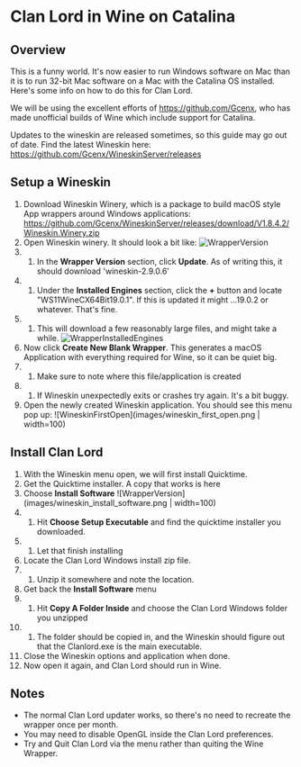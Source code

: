# Clan Lord in Wine on Catalina

## Overview
This is a funny world. It's now easier to run Windows software on Mac than it is to run 32-bit Mac software on a Mac with the Catalina OS installed. Here's some info on how to do this for Clan Lord. 

We will be using the excellent efforts of https://github.com/Gcenx, who has made unofficial builds of Wine which include support for Catalina. 

Updates to the wineskin are released sometimes, so this guide may go out of date. Find the latest Wineskin here:
https://github.com/Gcenx/WineskinServer/releases

## Setup a Wineskin
1. Download Wineskin Winery, which is a package to build macOS style App wrappers around Windows applications: https://github.com/Gcenx/WineskinServer/releases/download/V1.8.4.2/Wineskin.Winery.zip 
1. Open Wineskin winery. It should look a bit like:
![WrapperVersion](images/wineskin_first_run.png|width=100)
1. 1. In the **Wrapper Version** section, click **Update**. As of writing this, it should download 'wineskin-2.9.0.6'
1. 1. Under the **Installed Engines** section, click the **+** button and locate "WS11WineCX64Bit19.0.1". If this is updated it might ...19.0.2 or whatever. That's fine. 
1. 1. This will download a few reasonably large files, and might take a while.
![WrapperInstalledEngines](images/wineskin_installed_engines.png|width=100)
1. Now click **Create New Blank Wrapper**. This generates a macOS Application with everything required for Wine, so it can be quiet big. 
1. 1. Make sure to note where this file/application is created
1. 1. If Wineskin unexpectedly exits or crashes try again. It's a bit buggy. 
1. Open the newly created Wineskin application. You should see this menu pop up:
 ![WineskinFirstOpen](images/wineskin_first_open.png | width=100)

## Install Clan Lord
1. With the Wineskin menu open, we will first install Quicktime.
1. Get the Quicktime installer. A copy that works is here
1. Choose **Install Software**
![WrapperVersion](images/wineskin_install_software.png | width=100)
1. 1. Hit **Choose Setup Executable** and find the quicktime installer you downloaded. 
1. 1. Let that finish installing
1. Locate the Clan Lord Windows install zip file.
1. 1. Unzip it somewhere and note the location. 
1. Get back the **Install Software** menu
1. 1. Hit **Copy A Folder Inside** and choose the Clan Lord Windows folder you unzipped
1. 1. The folder should be copied in, and the Wineskin should figure out that the Clanlord.exe is the main executable. 
1. Close the Wineskin options and application when done. 
1. Now open it again, and Clan Lord should run in Wine. 

## Notes
* The normal Clan Lord updater works, so there's no need to recreate the wrapper once per month. 
* You may need to disable OpenGL inside the Clan Lord preferences. 
* Try and Quit Clan Lord via the menu rather than quiting the Wine Wrapper. 
